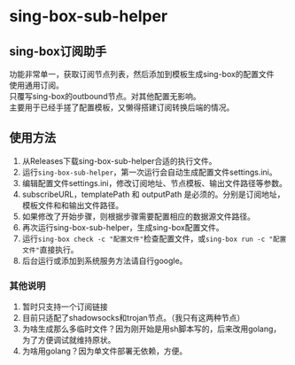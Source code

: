 # sing-box-sub-helper
## sing-box订阅助手
功能非常单一，获取订阅节点列表，然后添加到模板生成sing-box的配置文件  
使用通用订阅。  
只覆写sing-box的outbound节点。对其他配置无影响。  
主要用于已经手搓了配置模板，又懒得搭建订阅转换后端的情况。

## 使用方法
1. 从Releases下载sing-box-sub-helper合适的执行文件。
2. 运行`sing-box-sub-helper`，第一次运行会自动生成配置文件settings.ini。
3. 编辑配置文件settings.ini，修改订阅地址、节点模板、输出文件路径等参数。
4. subscribeURL，templatePath 和 outputPath 是必须的。分别是订阅地址，模板文件和和输出文件路径。
5. 如果修改了开始步骤，则根据步骤需要配置相应的数据源文件路径。
6. 再次运行sing-box-sub-helper，生成sing-box配置文件。
7. 运行`sing-box check -c "配置文件"`检查配置文件，或`sing-box run -c "配置文件"`直接执行。
8. 后台运行或添加到系统服务方法请自行google。

### 其他说明
1. 暂时只支持一个订阅链接
2. 目前只适配了shadowsocks和trojan节点。（我只有这两种节点）
3. 为啥生成那么多临时文件？因为刚开始是用sh脚本写的，后来改用golang，为了方便调试就维持原状。
4. 为啥用golang？因为单文件部署无依赖，方便。
